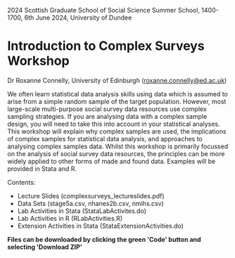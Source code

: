 2024 Scottish Graduate School of Social Science Summer School, 1400-1700, 6th June 2024, University of Dundee
# Introduction to Complex Surveys Workshop
Dr Roxanne Connelly, University of Edinburgh (roxanne.connelly@ed.ac.uk)


We often learn statistical data analysis skills using data which is assumed to arise from a simple random sample of the target population. However, most large-scale multi-purpose social survey data resources use complex sampling strategies. If you are analysing data with a complex sample design, you will need to take this into account in your statistical analyses. This workshop will explain why complex samples are used, the implications of complex samples for statistical data analysis, and approaches to analysing complex samples data. Whilst this workshop is primarily focussed on the analysis of social survey data resources, the principles can be more widely applied to other forms of made and found data. Examples will be provided in Stata and R.

Contents:
- Lecture Slides (complexsurveys_lectureslides.pdf)
- Data Sets (stage5a.csv, nhanes2b.csv, nmihs.csv) 
- Lab Activities in Stata (StataLabActivites.do)
- Lab Activities in R (RLabActivities.R)
- Extension Activities in Stata (StataExtensionActivities.do)

**Files can be downloaded by clicking the green 'Code' button and selecting 'Download ZIP'**
